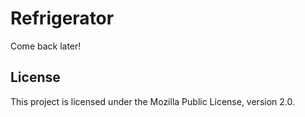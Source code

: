 # Refrigerator

Come back later!

## License

This project is licensed under the Mozilla Public License, version 2.0.
